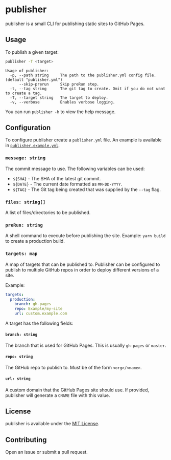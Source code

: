 # publisher

publisher is a small CLI for publishing static sites to GitHub Pages.

## Usage

To publish a given target:

```sh
publisher -T <target>
```

```
Usage of publisher:
  -p, --path string     The path to the publisher.yml config file. (default "publisher.yml")
      --skip-prerun     Skip preRun step.
  -t, --tag string      The git tag to create. Omit if you do not want to create a tag.
  -T, --target string   The target to deploy.
  -v, --verbose         Enables verbose logging.
```

You can run `publisher -h` to view the help message.

## Configuration

To configure publisher create a `publisher.yml` file. An example is available in [`publisher.example.yml`](publisher.example.yml).

### `message: string`

The commit message to use. The following variables can be used:

- `${SHA}` - The SHA of the latest git commit.
- `${DATE}` - The current date formatted as `MM-DD-YYYY`.
- `${TAG}` - The Git tag being created that was supplied by the `--tag` flag.

### `files: string[]`

A list of files/directories to be published.

### `preRun: string`

A shell command to execute before publishing the site.
Example: `yarn build` to create a production build.

### `targets: map`

A map of targets that can be published to.
Publisher can be configured to publish to multiple GitHub repos in order to deploy different versions of a site.

Example:

```yml
targets:
  production:
    branch: gh-pages
    repo: Example/my-site
    url: custom.example.com
```

A target has the following fields:

#### `branch: string`

The branch that is used for GitHub Pages. This is usually `gh-pages` or `master`.

#### `repo: string`

The GitHub repo to publish to. Must be of the form `<org>/<name>`.

#### `url: string`

A custom domain that the GitHub Pages site should use.
If provided, publisher will generate a `CNAME` file with this value.

## License

publisher is available under the [MIT License](LICENSE).

## Contributing

Open an issue or submit a pull request.
